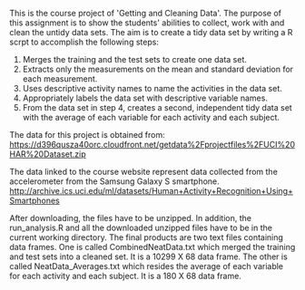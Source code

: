This is the course project of 'Getting and Cleaning Data'.
The purpose of this assignment is to show the students' abilities to collect, work with and clean the untidy data sets.
The aim is to create a tidy data set by writing a R scrpt to accomplish the following steps: 

1. Merges the training and the test sets to create one data set.
2. Extracts only the measurements on the mean and standard deviation for each measurement.
3. Uses descriptive activity names to name the activities in the data set.
4. Appropriately labels the data set with descriptive variable names.
5. From the data set in step 4, creates a second, independent tidy data set with the average of each variable for each activity
   and each subject.

The data for this project is obtained from: 
https://d396qusza40orc.cloudfront.net/getdata%2Fprojectfiles%2FUCI%20HAR%20Dataset.zip

The data linked to the course website represent data collected from the accelerometer from the Samsung Galaxy S smartphone.
http://archive.ics.uci.edu/ml/datasets/Human+Activity+Recognition+Using+Smartphones

After downloading, the files have to be unzipped. In addition, the run_analysis.R and all the downloaded unzipped files have to be in the current working directory.
The final products are two text files containing data frames. One is called CombinedNeatData.txt which merged the training and
test sets into a cleaned set. It is a 10299 X 68 data frame. The other is called NeatData_Averages.txt which resides the
average of each variable for each activity and each subject. It is a 180 X 68 data frame.

